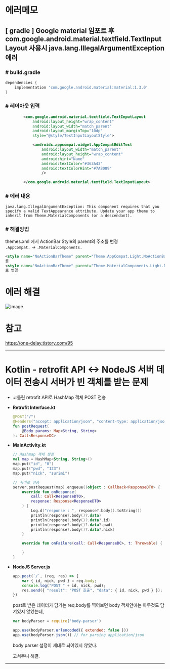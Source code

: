 # 에러메모

## [ gradle ] Google material 임포트 후 com.google.android.material.textfield.TextInputLayout 사용시 java.lang.IllegalArgumentException 에러

### # build.gradle
```gradle
dependencies {
    implementation 'com.google.android.material:material:1.3.0'
}
```
### # 레이아웃 입력
```xml
        <com.google.android.material.textfield.TextInputLayout
            android:layout_height="wrap_content"
            android:layout_width="match_parent"
            android:layout_marginTop="10dp"
            style="@style/TextInputLayoutStyle">

            <androidx.appcompat.widget.AppCompatEditText
                android:layout_width="match_parent"
                android:layout_height="wrap_content"
                android:hint="Name"
                android:textColor="#363A43"
                android:textColorHint="#7A8089"
                />

        </com.google.android.material.textfield.TextInputLayout>
```


### # 에러 내용
```
java.lang.IllegalArgumentException: This component requires that you specify a valid TextAppearance attribute. Update your app theme to inherit from Theme.MaterialComponents (or a descendant).
```

### # 해결방법
themes.xml 에서 ActionBar Style의 parent의 주소를 변경  
`.AppCompat.` -> `.MaterialComponents.`

```xml
<style name="NoActionBarTheme" parent="Theme.AppCompat.Light.NoActionBar">
를
<style name="NoActionBarTheme" parent="Theme.MaterialComponents.Light.NoActionBar">
로 변경
```

# 에러 해결
![image](https://user-images.githubusercontent.com/66513003/116817282-7ae6df80-aba0-11eb-942e-360413efd00b.png)

# 참고
https://one-delay.tistory.com/95


____

# Kotlin - retrofit API <-> NodeJS 서버 데이터 전송시 서버가 빈 객체를 받는 문제

- 코틀린 retrofit API로 HashMap 객체 POST 전송

- **Retrofit Interface.kt**
    ```kt
    @POST("/")
    @Headers("accept: application/json", "content-type: application/json")
    fun postRequest(
        @Body params: Map<String, String> 
    ): Call<ResponseDC>
    ```

- **MainActivity.kt**
    ```kt
    // Hashmap 객체 생성
    val map = HashMap<String, String>()
    map.put("id", "0")
    map.put("pwd", "123")
    map.put("nick", "surimi")

    // 서버로 전송
    server.postRequest(map).enqueue((object : Callback<ResponseDTO> {
        override fun onResponse(
            call: Call<ResponseDTO>,
            response: Response<ResponseDTO>
        ) {
            Log.d("response : ", response?.body().toString())
            println(response?.body()?.data)
            println(response?.body()?.data?.id)
            println(response?.body()?.data?.pwd)
            println(response?.body()?.data?.nick)
        }

        override fun onFailure(call: Call<ResponseDC>, t: Throwable) {

        }
    }
    ```

- **NodeJS Server.js**
    ```js
    app.post(`/`, (req, res) => {
        var { id, nick, pwd } = req.body;
        console.log("POST " + id, nick, pwd);
        res.send({ "result": "POST 호출", "data": { id, nick, pwd } });
    })
    ```
    post로 받은 데이터가 담기는 req.body를 찍어보면 body 객체안에는 아무것도 담겨있지 않았는데, 

    ```js
    var bodyParser = require('body-parser')

    app.use(bodyParser.urlencoded({ extended: false }))
    app.use(bodyParser.json()) // for parsing application/json
    ```
    body parser 설정이 제대로 되어있지 않았다.

    고쳐주니 해결.

___

    


